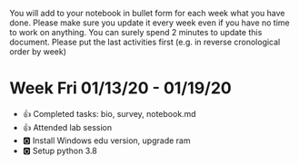 
You will add to your notebook in bullet form for each week what you have done. 
Please make sure you update it every week even if you have no time to work on 
anything. You can surely spend 2 minutes to update this document. Please put 
the last activities first (e.g. in reverse cronological order by week)

# Week Fri 01/13/20 - 01/19/20

* :+1: Completed tasks: bio, survey, notebook.md
* :+1: Attended lab session
* :o2: Install Windows edu version, upgrade ram 
* :o2: Setup python 3.8

